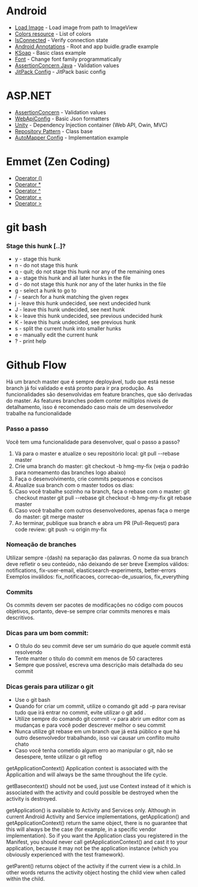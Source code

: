 # Android
- [Load Image](https://gist.github.com/Pierry/efe85c7a3ca3ef47cd9d) - Load image from path to ImageView
- [Colors resource](https://gist.github.com/Pierry/bd31cf7ab71225a963a9) - List of colors
- [IsConnected](https://gist.github.com/Pierry/48951570b23c42087112) - Verify connection state
- [Android Annotations](https://gist.github.com/Pierry/b3eab411c8865573b985) - Root and app buidle.gradle example
- [KSoap](https://gist.github.com/Pierry/7614007) - Basic class example
- [Font](https://gist.github.com/Pierry/5705640) - Change font family programmatically
- [AssertionConcern Java](https://gist.github.com/Pierry/943eaf507e3184a826ca) - Validation values
- [JitPack Config](https://gist.github.com/Pierry/86c70b3a084c1e451488) - JitPack basic config


# ASP.NET
- [AssertionConcern](https://gist.github.com/Pierry/1ebff90f088c1455453b) - Validation values
- [WebApiConfig](https://gist.github.com/Pierry/b5eea368e9452e69279a) - Basic Json formatters
- [Unity](https://gist.github.com/Pierry/49a54039fd7664263bd5) - Dependency Injection container (Web API, Owin, MVC)
- [Repository Pattern](https://gist.github.com/Pierry/b6ba424f3425305e4a6f) - Class base
- [AutoMapper Config](https://gist.github.com/Pierry/a0ca1ca54a7b63cf2104) - Implementation example

# Emmet (Zen Coding)
- [Operator ()](https://gist.github.com/Pierry/6784915)
- [Operator *](https://gist.github.com/Pierry/6784899)
- [Operator ^](https://gist.github.com/Pierry/6784887)
- [Operator +](https://gist.github.com/Pierry/6784875)
- [Operator >](https://gist.github.com/Pierry/6784867)

git bash
======================

### Stage this hunk [..]?
- y - stage this hunk
- n - do not stage this hunk
- q - quit; do not stage this hunk nor any of the remaining ones
- a - stage this hunk and all later hunks in the file
- d - do not stage this hunk nor any of the later hunks in the file
- g - select a hunk to go to
- / - search for a hunk matching the given regex
- j - leave this hunk undecided, see next undecided hunk
- J - leave this hunk undecided, see next hunk
- k - leave this hunk undecided, see previous undecided hunk
- K - leave this hunk undecided, see previous hunk
- s - split the current hunk into smaller hunks
- e - manually edit the current hunk
- ? - print help


Github Flow
======================

Há um branch master que é sempre deployável, tudo que está nesse branch já foi validado e está pronto para ir pra produção. As funcionalidades são desenvolvidas em feature branches, que são derivadas do master. As features branches podem conter múltiplos niveis de detalhamento, isso é recomendado caso mais de um desenvolvedor trabalhe na funcionalidade

### Passo a passo

Você tem uma funcionalidade para desenvolver, qual o passo a passo?

1.	Vá para o master e atualize o seu repositório local: git pull --rebase master
2.	Crie uma branch do master: git checkout -b hmg-my-fix (veja o padrão para nomeamento das branches logo abaixo)
3.	Faça o desenvolvimento, crie commits pequenos e concisos
4.	Atualize sua branch com o master todos os dias:
5.	Caso você trabalhe sozinho na branch, faça o rebase com o master:
        git checkout master
        git pull --rebase
        git checkout -b hmg-my-fix
        git rebase master
6.	Caso você trabalhe com outros desenvolvedores, apenas faça o merge do master: git merge master
7.	Ao terminar, publique sua branch e abra um PR (Pull-Request)  para code review: git push -u origin my-fix

### Nomeação de branches

Utilizar sempre -(dash) na separação das palavras.
O nome da sua branch deve refletir o seu conteúdo, não deixando de ser breve
Exemplos válidos: notifications, fix-user-email, elasticsearch-experiments, better-errors
Exemplos inválidos: fix_notificacoes, correcao-de_usuarios, fix_everything

### Commits

Os commits devem ser pacotes de modificações no código com poucos objetivos, portanto, deve-se sempre criar commits menores e mais descritivos.

### Dicas para um bom commit:

- O título do seu commit deve ser um sumário do que aquele commit está resolvendo
- Tente manter o título do commit em menos de 50 caracteres
- Sempre que possível, escreva uma descrição mais detalhada do seu commit

### Dicas gerais para utilizar o git

- Use o git bash
- Quando for criar um commit, utilize o comando git add -p para revisar tudo que irá entrar no commit, evite utilizar o git add .
- Utilize sempre do comando git commit -v para abrir um editor com as mudanças e para você poder descrever melhor o seu commit
- Nunca utilize git rebase em um branch que já está público e que há outro desenvolvedor trabalhando, isso vai causar um conflito muito chato
- Caso você tenha cometido algum erro ao manipular o git, não se desespere, tente utilizar o git reflog



getApplicationContext() Application context is associated with the Applicaition and will always be the same throughout the life cycle.

getBasecontext() should not be used, just use Context instead of it which is associated with the activity and could possible be destroyed when the activity is destroyed.

getApplication() is available to Activity and Services only. Although in current Android Activity and Service implementations, getApplication() and getApplicationContext() return the same object, there is no guarantee that this will always be the case (for example, in a specific vendor implementation). So if you want the Application class you registered in the Manifest, you should never call getApplicationContext() and cast it to your application, because it may not be the application instance (which you obviously experienced with the test framework).

getParent() returns object of the activity if the current view is a child..In other words returns the activity object hosting the child view when called within the child.
